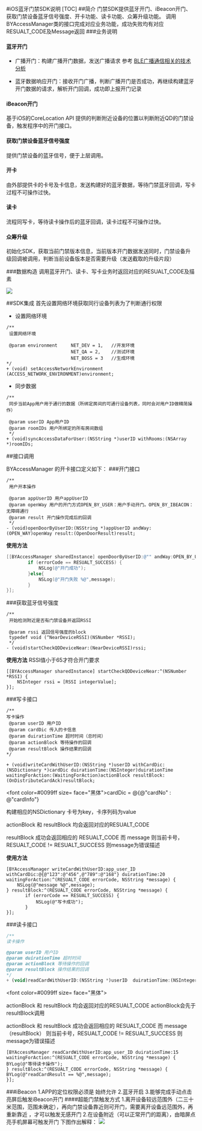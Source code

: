 #iOS蓝牙门禁SDK说明
[TOC]
##简介
门禁SDK提供蓝牙开门、iBeacon开门、获取门禁设备蓝牙信号强度、开卡功能、读卡功能、众筹升级功能。 
调用BYAccessManager类的接口完成对应业务功能，成功失败均有对应RESUALT_CODE及Message返回
###业务说明

#### 蓝牙开门
* 广播开门：构建广播开门数据，发送广播请求 参考 [BLE广播通信相关的技术分析](http://www.cnblogs.com/heiyue/p/6109283.html) 

* 蓝牙数据响应开门：接收开门广播，判断广播开门是否成功，再继续构建蓝牙开门数据的请求，解析开门回调，成功即上报开门记录

#### iBeacon开门
基于iOS的CoreLocation API 提供的判断附近设备的位置以判断附近QD的门禁设备，触发程序中的开门接口。
#### 获取门禁设备蓝牙信号强度
提供门禁设备的蓝牙信号，便于上层调用。
#### 开卡
由外部提供卡的卡号及卡信息，发送构建好的蓝牙数据，等待门禁蓝牙回调，写卡过程不可操作过快。
#### 读卡
流程同写卡，等待读卡操作后的蓝牙回调，读卡过程不可操作过快。
#### 众筹升级
初始化SDK，获取当前门禁版本信息，当前版本开门数据发送同时，门禁设备升级回调被调用，判断当前设备版本是否需要升级（发送截取的升级片段）

###数据构造
调用蓝牙开门、读卡、写卡业务时返回对应的RESUALT_CODE及描素

![](http://os5gpc0lx.bkt.clouddn.com/14982071784886.jpg)

##SDK集成
首先设置网络环境获取同行设备列表为了判断通行权限

* 设置网络环境

````
/**
 设置网络环境

 @param environment	  	NET_DEV = 1,   //开发环境
                     	NET_QA = 2,    //测试环境
                     	NET_BOSS = 3   //生成环境
*/
+ (void) setAccessNetworkEnvironment (ACCESS_NETWORK_ENVIRONMENT)environment;

````


* 同步数据

````
/**
 同步当前App用户用于通行的数据（所绑定房间的可通行设备列表，同时会对用户ID做精简操作）

 @param userID App用户ID
 @param roomIDs 用户所绑定的所有房间数组
 */
+ (void)syncAccessDataForUser:(NSString *)userID withRooms:(NSArray *)roomIDs;
````


##接口调用

<!--### 更新记录
* 版本：V2.1.0 
* 1.新增写卡业务接口
* 2.新增读卡业务接口
* 3.新增众筹升级业务
* 4.新增断开蓝牙连接接口-->

BYAccessManager  的开卡接口定义如下：
###开门接口
````
/**
 用户开本操作

 @param appUserID 用户appUserID
 @param openWay 用户的开门方式OPEN_BY_USER：用户手动开门。OPEN_BY_IBEACON：无障碍通行
 @param result 开门操作完成后的回调
 */
- (void)openDoorByUserID:(NSString *)appUserID andWay:(OPEN_WAY)openWay result:(OpenDoorResult)result;
````

**使用方法**


```Objective-C
[[BYAccessManager sharedInstance] openDoorByUserID:@"" andWay:OPEN_BY_USER result:^(RESUALT_CODE errorCode, NSString *message) {
        if (errorCode == RESUALT_SUCCESS) {
            NSLog(@"开门成功");
        }else{
            NSLog(@"开门失败 %@",message);
        }
}];
```

###获取蓝牙信号强度

```
/**
 开始检测附近是否有门禁设备并返回RSSI
 
 @param rssi 返回信号强度的block 
 typedef void (^NearDeviceRSSI)(NSNumber *RSSI);
 */
- (void)startCheckQDDeviceNear:(NearDeviceRSSI)rssi;

```
**使用方法**
RSSI值小于65才符合开门要求


````
[[BYAccessManager sharedInstance] startCheckQDDeviceNear:^(NSNumber *RSSI) {
    NSInteger rssi = [RSSI integerValue];
}];
````

###写卡接口

```jsdddsd
/**
写卡操作
 @param userID 用户ID 
 @param cardDic 传入的卡信息
 @param duirationTime 超时时间（总时间）
 @param actionBlock 等待操作的回调
 @param resultBlock 操作结果的回调
*/

+ (void)writeCardWithUserID:(NSString *)userID withCardDic:(NSDictionary *)cardDic duirationTime:(NSInteger)duirationTime waitingForAction:(WaitingForAction)actionBlock resultBlock:(OnDistributeCardAck)resultBlock;

```

<font color=#0099ff size=  face="黑体">cardDic = 
@{@"cardNo" : @"cardInfo"}

构建相应的NSDictionary 卡号为key，卡序列码为value

actionBlock 和 resultBlock 均会返回对应的RESUALT_CODE 

resultBlock 成功会返回相应的 RESUALT_CODE 而 message 则当前卡号，RESUALT_CODE != RESUALT_SUCCESS 则message为错误描述

</font>


**使用方法**

````
[BYAccessManager writeCardWithUserID:app_user_ID withCardDic:@{@"123":@"456",@"789":@"168"} duirationTime:20 waitingForAction:^(RESUALT_CODE errorCode, NSString *message) {
	NSLog(@"message %@",message);
} resultBlock:^(RESUALT_CODE errorCode, NSString *message) {
       if (errorCode == RESUALT_SUCCESS) {
           NSLog(@"写卡成功");
       }
}];
````

###读卡接口


```js
/**
读卡操作

@param userID 用户ID
@param duirationTime 超时时间
@param actionBlock 等待操作的回调
@param resultBlock 操作结果的回调
*/
+ (void)readCardWithUserID:(NSString *)userID  duirationTime:(NSInteger)duirationTime waitingForAction:(WaitingForAction)actionBlock resultBlock:(OnReadedCardAck)resultBlock;
```

<font color=#0099ff size=  face="黑体">


actionBlock 和 resultBlock 均会返回对应的RESUALT_CODE actionBlock会先于resultBlock调用

actionBlock 和 resultBlock 成功会返回相应的 RESUALT_CODE 而 message（resultBlock） 则当前卡号，RESUALT_CODE != RESUALT_SUCCESS 则message为错误描述

</font>

```
[BYAccessManager readCardWithUserID:app_user_ID duirationTime:15 waitingForAction:^(RESUALT_CODE errorCode, NSString *message) {
BYLog(@"等待读卡操作");
} resultBlock:^(RESUALT_CODE errorCode, NSString *message) {
BYLog(@"readCardResult == %@",message);
}];
```
###iBeacon
1.APP的定位权限必须是 始终允许
2.蓝牙开启
3.能够完成手动点击亮屏后触发iBeacon开门
####超能门禁触发方式
1.离开设备较远范围外（二三十米范围，范围未确定），再向门禁设备靠近则可开门，需要离开设备远范围外，再重新靠近 ，才可以触发无感开门
2.在设备附近（可以正常开门的距离），由暗屏点亮手机屏幕可触发开门
下图作出解释：
![](http://os5gpc0lx.bkt.clouddn.com/15084923910021.jpg)

